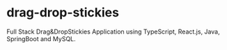 # drag-drop-stickies
Full Stack Drag&amp;DropStickies Application using TypeScript, React.js, Java, SpringBoot and MySQL.
